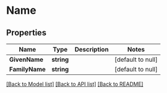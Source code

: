 # Name

## Properties
Name | Type | Description | Notes
------------ | ------------- | ------------- | -------------
**GivenName** | **string** |  | [default to null]
**FamilyName** | **string** |  | [default to null]

[[Back to Model list]](../README.md#documentation-for-models) [[Back to API list]](../README.md#documentation-for-api-endpoints) [[Back to README]](../README.md)


